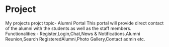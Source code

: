 # Project
My projects
projct topic- Alumni Portal
This portal will provide direct contact of the alumni with the students as well
as the staff members.
Functionalities:- Register,Login,Chat,News & Notifications,Alumni Reunion,Search RegisteredAlumni,Photo Gallery,Contact admin etc.

